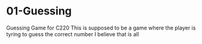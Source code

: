 # 01-Guessing
Guessing Game for C220
This is supposed to be a game where the player is tyring to guess the correct number
I believe that is all
